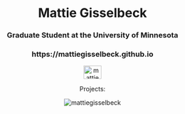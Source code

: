 <h1 align="center">Mattie Gisselbeck</h1>
<h3 align="center">Graduate Student at the University of Minnesota</h3>
<h3 align="center">https://mattiegisselbeck.github.io</h3>

<p align="center">
<a href="https://linkedin.com/in/mattiegisselbeck" target="blank"><img align="center" src="https://raw.githubusercontent.com/rahuldkjain/github-profile-readme-generator/master/src/images/icons/Social/linked-in-alt.svg" alt="mattiegisselbeck" height="30" width="40" /></a>
</p>

<p align="center">Projects:</p>


<p align="center"><img align="center"src="https://github-readme-stats.vercel.app/api/top-langs?username=mattiegisselbeck&show_icons=true&locale=en&layout=compact" alt="mattiegisselbeck" /></p>
 
